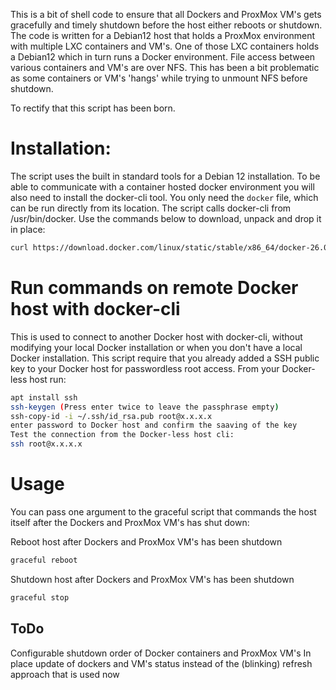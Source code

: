 This is a bit of shell code to ensure that all Dockers and ProxMox VM's gets gracefully and timely shutdown before the host either reboots or shutdown.
The code is written for a Debian12 host that holds a ProxMox environment with multiple LXC containers and VM's. One of those LXC containers holds a Debian12 which in turn runs a Docker environment.
File access between various containers and VM's are over NFS. This has been a bit problematic as some containers or VM's 'hangs' while trying to unmount NFS before shutdown.

To rectify that this script has been born. 

# Installation:
The script uses the built in standard tools for a Debian 12 installation. To be able to communicate with a container hosted docker environment you will also need to install the docker-cli tool.
You only need the `docker` file, which can be run directly from its location. The script calls docker-cli from /usr/bin/docker. Use the commands below to download, unpack and drop it in place: 
```bash
curl https://download.docker.com/linux/static/stable/x86_64/docker-26.0.2.tgz | tar xvz --directory /tmp && mv -v /tmp/docker/docker /usr/bin/docker && chmod +x /usr/bin/docker && rm -rf /tmp/docker
```

# Run commands on remote Docker host with docker-cli 

This is used to connect to another Docker host with docker-cli, without modifying your local Docker installation or when you don't have a local Docker installation.
This script require that you already added a SSH public key to your Docker host for passwordless root access.
From your Docker-less host run:
```bash
apt install ssh
ssh-keygen (Press enter twice to leave the passphrase empty)
ssh-copy-id -i ~/.ssh/id_rsa.pub root@x.x.x.x
enter password to Docker host and confirm the saaving of the key
Test the connection from the Docker-less host cli:
ssh root@x.x.x.x
```

# Usage

You can pass one argument to the graceful script that commands the host itself after the Dockers and ProxMox VM's has shut down:

Reboot host after Dockers and ProxMox VM's has been shutdown
```bash
graceful reboot
```
Shutdown host after Dockers and ProxMox VM's has been shutdown
```bash
graceful stop
```

## ToDo
Configurable shutdown order of Docker containers and ProxMox VM's
In place update of dockers and VM's status instead of the (blinking) refresh approach that is used now
